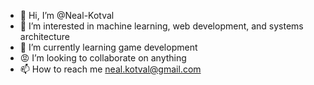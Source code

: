 - 👋 Hi, I’m @Neal-Kotval
- 👀 I’m interested in machine learning, web development, and systems architecture
- 🌱 I’m currently learning game development
- 😡 I’m looking to collaborate on anything
- 📫 How to reach me neal.kotval@gmail.com

<!---
Neal-Kotval/Neal-Kotval is a ✨ special ✨ repository because its `README.md` (this file) appears on your GitHub profile.
You can click the Preview link to take a look at your changes.
--->
